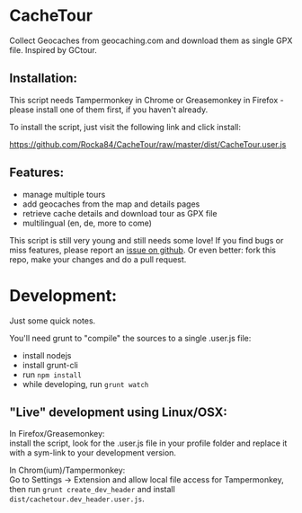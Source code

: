 CacheTour
=========

Collect Geocaches from geocaching.com and download them as single GPX file.
Inspired by GCtour.

Installation:
-------------
This script needs Tampermonkey in Chrome or Greasemonkey in Firefox - please
install one of them first, if you haven't already.

To install the script, just visit the following link and click install:

https://github.com/Rocka84/CacheTour/raw/master/dist/CacheTour.user.js

Features:
---------
* manage multiple tours
* add geocaches from the map and details pages
* retrieve cache details and download tour as GPX file
* multilingual (en, de, more to come)

This script is still very young and still needs some love! If you find bugs or
miss features, please report an [issue on github](https://github.com/Rocka84/CacheTour/issues).
Or even better: fork this repo, make your changes and do a pull request.

Development:
============
Just some quick notes.

You'll need grunt to "compile" the sources to a single .user.js file:
* install nodejs
* install grunt-cli
* run `npm install`
* while developing, run `grunt watch`

"Live" development using Linux/OSX:
-----------------------------------
In Firefox/Greasemonkey:  
install the script, look for the .user.js file in your profile folder and
replace it with a sym-link to your development version.

In Chrom(ium)/Tampermonkey:  
Go to Settings -> Extension and allow local file access for Tampermonkey,
then run `grunt create_dev_header` and install `dist/cachetour.dev_header.user.js`.
 
